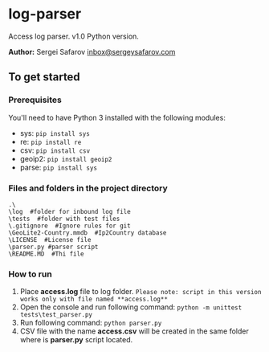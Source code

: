# log-parser
Access log parser. v1.0 Python version.

**Author:** Sergei Safarov <inbox@sergeysafarov.com>
 
 
## To get started

### Prerequisites
You'll need to have Python 3 installed with the following modules:
* sys: ```pip install sys```
* re: ```pip install re```
* csv: ```pip install csv```
* geoip2: ```pip install geoip2```
* parse: ```pip install sys```

### Files and folders in the project directory


    .\
    \log  #folder for inbound log file
    \tests  #folder with test files
    \.gitignore  #Ignore rules for git
    \GeoLite2-Country.mmdb  #Ip2Country database
    \LICENSE  #License file
    \parser.py #parser script
    \README.MD  #Thi file 

### How to run
1. Place **access.log** file to log folder.
    `Please note: script in this version works only with file named **access.log**`
2. Open the console and run following command: ```python -m unittest tests\test_parser.py```
3. Run following command: ```python parser.py```
4. CSV file with the name **access.csv** will be created in the same folder where is **parser.py** script located.   
